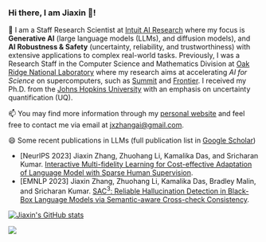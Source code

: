 ### Hi there, I am Jiaxin 👋! 


<!--
**jxzhangjhu/jxzhangjhu** is a ✨ _special_ ✨ repository because its `README.md` (this file) appears on your GitHub profile.

Here are some ideas to get you started:

- 🔭 I’m currently working on ...
- 🌱 I’m currently learning ...
- 👯 I’m looking to collaborate on ...
- 🤔 I’m looking for help with ...
- 💬 Ask me about ...
- 📫 How to reach me: ...
- 😄 Pronouns: ...
- ⚡ Fun fact: ...
-->

🔭 I am a Staff Research Scientist at [Intuit AI Research](https://www.intuit.com/technology/) where my focus is **Generative AI** (large language models (LLMs), and diffusion models), and **AI Robustness & Safety** (uncertainty, reliability, and trustworthiness) with extensive applications to complex real-world tasks. Previously, I was a Research Staff in the Computer Science and Mathematics Division at [Oak Ridge National Laboratory](https://www.ornl.gov/) where my research aims at accelerating *AI for Science* on supercomputers, such as [Summit](https://www.olcf.ornl.gov/summit/) and [Frontier](https://www.olcf.ornl.gov/frontier/). I received my Ph.D. from the [Johns Hopkins University](https://www.jhu.edu/) with an emphasis on uncertainty quantification (UQ). 

📫 You may find more information through my [personal website](https://jxzhangjhu.github.io) and feel free to contact me via email at jxzhangai@gmail.com. 

😄 Some recent publications in LLMs (full publication list in [Google Scholar](https://scholar.google.com/citations?user=LiDm8jEAAAAJ&hl=en))
- [NeurIPS 2023] Jiaxin Zhang, Zhuohang Li, Kamalika Das, and Sricharan Kumar. [Interactive Multi-fidelity Learning for Cost-effective Adaptation of Language Model with Sparse Human Supervision](https://arxiv.org/abs/2310.20153).
- [EMNLP 2023] Jiaxin Zhang, Zhuohang Li, Kamalika Das, Bradley Malin, and Sricharan Kumar. [SAC$`^3`$: Reliable Hallucination Detection in Black-Box Language Models via Semantic-aware Cross-check Consistency](https://arxiv.org/abs/2311.01740).




[![Jiaxin's GitHub stats](https://github-readme-stats.vercel.app/api?username=jxzhangjhu)](https://github.com/anuraghazra/github-readme-stats)
<!-- [![Top Langs](https://github-readme-stats.vercel.app/api/top-langs/?username=jxzhangjhu&theme=material-palenight&hide=Jupyter&layout=compact)](https://github.com/anuraghazra/github-readme-stats) -->

![](https://komarev.com/ghpvc/?username=jxzhangjhu)


<!-- [![Yue's github stats](https://github-readme-stats.vercel.app/api?username=yzhao062&theme=material-palenight&count_private=true&hide=contribs)](https://github.com/anuraghazra/github-readme-stats)
[![Top Langs](https://github-readme-stats.vercel.app/api/top-langs/?username=yzhao062&theme=material-palenight&hide=Jupyter&layout=compact)](https://github.com/anuraghazra/github-readme-stats) -->
